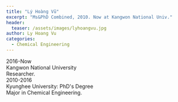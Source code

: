 ```yaml
---
title: "Lý Hoàng Vũ"
excerpt: "Ms&PhD Combined, 2010. Now at Kangwon National Univ."
header:
  teaser: /assets/images/lyhoangvu.jpg
author: Ly Hoang Vu
categories:
  - Chemical Engineering
---
```


<div class="container">
  <div id="timeline">
    <div class="timelineitem">
     <div class="tdate">2016-Now</div>
      <div class="ttitle">Kangwon National University</div>
      <div class="tdesc">Researcher.</div>
    </div>
    <div class="timelineitem">
      <div class="tdate">2010-2016
      </div>
      <div class="ttitle">Kyunghee University: PhD's Degree</div>
      <div class="tdesc">Major in Chemical Engineering.</div>
    </div>
  </div>
</div>